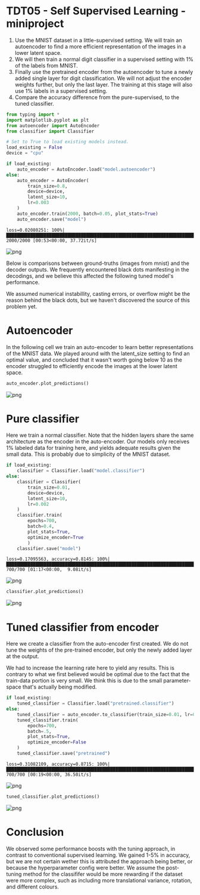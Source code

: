 # TDT05 - Self Supervised Learning - miniproject

1. Use the MNIST dataset in a little-supervised setting. We will train an autoencoder to find a more efficient representation of the images in a lower latent space.
2. We will then train a normal digit classifier in a supervised setting with 1% of the labels from MNIST.
3. Finally use the pretrained encoder from the autoencoder to tune a newly added single layer for digit classification. We will not adjust the encoder weights further, but only the last layer. The training at this stage will also use 1% labels in a supervised setting.
4. Compare the accuracy difference from the pure-supervised, to the tuned classifier.


```python
from typing import *
import matplotlib.pyplot as plt
from autoencoder import AutoEncoder
from classifier import Classifier
```


```python
# Set to True to load existing models instead.
load_existing = False
device = "cpu"
```


```python
if load_existing:
    auto_encoder = AutoEncoder.load("model.autoencoder")
else:
    auto_encoder = AutoEncoder(
        train_size=0.8,
        device=device,
        latent_size=10,
        lr=0.003
    )
    auto_encoder.train(2000, batch=0.05, plot_stats=True)
    auto_encoder.save("model")
```

    loss=0.02080251: 100%|████████████████████████████████████████████████████████████████████████████████████████████████████████████████████████████████████████████████████████████████████| 2000/2000 [00:53<00:00, 37.72it/s]



    
![png](./images/output_3_1.png)
    


Below is comparisons between ground-truths (images from mnist) and the decoder outputs. We frequently encountered black dots manifesting in the decodings, and we believe this affected the following tuned model's performance.

We assumed numerical instabillity, casting errors, or overflow might be the reason behind the black dots, but we haven't discovered the source of this problem yet.

# Autoencoder

In the following cell we train an auto-encoder to learn better representations of the MNIST data. We played around with the latent_size setting to find an optimal value, and concluded that it wasn't worth going below 10 as the encoder struggled to efficiently encode the images at the lower latent space.


```python
auto_encoder.plot_predictions()
```


    
![png](./images/output_6_0.png)
    


# Pure classifier

Here we train a normal classifier. Note that the hidden layers share the same architecture as the encoder in the auto-encoder. Our models only receives 1% labeled data for training here, and yields adequate results given the small data. This is probably due to simplicity of the MNIST dataset.


```python
if load_existing:
    classifier = Classifier.load("model.classifier")
else:
    classifier = Classifier(
        train_size=0.01,
        device=device,
        latent_size=10,
        lr=0.002
    )
    classifier.train(
        epochs=700, 
        batch=0.4, 
        plot_stats=True, 
        optimize_encoder=True
        )
    classifier.save("model")
```

    loss=0.17095563, accuracy=0.8145: 100%|█████████████████████████████████████████████████████████████████████████████████████████████████████████████████████████████████████████████████████| 700/700 [01:17<00:00,  9.08it/s]



    
![png](./images/output_8_1.png)
    



```python
classifier.plot_predictions()
```


    
![png](./images/output_9_0.png)
    


# Tuned classifier from encoder

Here we create a classifier from the auto-encoder first created. We do not tune the weights of the pre-trained encoder, but only the newly added layer at the output. 

We had to increase the learning rate here to yield any results. This is contrary to what we first believed would be optimal due to the fact that the train-data portion is very small. We think this is due to the small parameter-space that's actually being modified.


```python
if load_existing:
    tuned_classifier = Classifier.load("pretrained.classifier")
else:
    tuned_classifier = auto_encoder.to_classifier(train_size=0.01, lr=0.05)
    tuned_classifier.train(
        epochs=700,
        batch=.5,
        plot_stats=True,
        optimize_encoder=False
    )
    tuned_classifier.save("pretrained")
```

    loss=0.31082109, accuracy=0.8715: 100%|█████████████████████████████████████████████████████████████████████████████████████████████████████████████████████████████████████████████████████| 700/700 [00:19<00:00, 36.50it/s]



    
![png](./images/output_11_1.png)
    



```python
tuned_classifier.plot_predictions()
```


    
![png](./images/output_12_0.png)
    


# Conclusion

We observed some performance boosts with the tuning approach, in contrast to conventional supervised learning. We gained 1-5% in accuracy, but we are not certain wether this is attributed the approach being better, or because the hyperparameter config were better. We assume the post-tuning method for the classififer would be more rewarding if the dataset were more complex, such as including more translational variance, rotation, and different colours.
